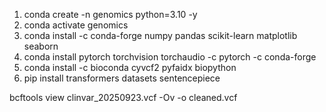 1. conda create -n genomics python=3.10 -y
2. conda activate genomics
3. conda install -c conda-forge numpy pandas scikit-learn matplotlib seaborn
4. conda install pytorch torchvision torchaudio -c pytorch -c conda-forge
5. conda install -c bioconda cyvcf2 pyfaidx biopython
6. pip install transformers datasets sentencepiece


bcftools view clinvar_20250923.vcf -Ov -o cleaned.vcf
